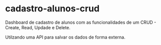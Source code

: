 # cadastro-alunos-crud
Dashboard de cadastro de alunos com as funcionalidades de um CRUD - Create, Read, Updade e Delete.

Utilzando uma API para salvar os dados de forma externa.
